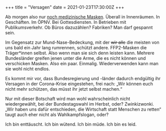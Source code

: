 +++
title = "Versagen"
date = 2021-01-23T17:30:00Z
+++


Ab morgen also nur [noch medizinische Masken](https://www.berlin.de/rbmskzl/aktuelles/pressemitteilungen/2021/pressemitteilung.1042819.php). Überall in Innenräumen. In Geschäften. Im ÖPNV. Bei Gottesdiensten. In Betrieben mit Publikumsverkehr. Ob Büros dazuzählen? Fabriken? Man darf gespannt sein.

Im Gegensatz zur Mund-Nase-Bedeckung, mit der <del>wir alle</del> die meisten von uns bald ein Jahr lang rumrennen, schützt andere. FFP2-Masken die Träger*innen selbst. Also wenn man sie sich denn leisten kann. Mehrere Bundesländer greifen jenen unter die Arme, die es nicht können und verschicken Masken. Also ein paar. Einmalig. Wiederverwenden kann man sie wohl nicht endlos.

Es kommt mir vor, dass Bundesregierung und -länder dadurch endgültig ihr Versagen in der Corona-Krise eingestehen, frei nach: „Wir können euch nicht mehr schützen, das müsst ihr jetzt selbst machen.“

Nur mit dieser Botschaft wird man wohl wahrscheinlich nicht wiedergewählt, bei der Bundestagswahl im Herbst, oder? Zwinkizwonki. „Wir haben uns dafür entschieden, die Wirtschaft statt Menschen zu retten“ taugt auch eher nicht als Wahlkampfslogan, oder?

Ich bin enttäuscht. Ich bin wütend. Ich bin müde. Ich bin es leid.